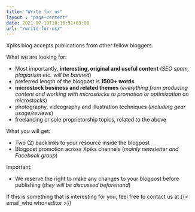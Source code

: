 ```yaml
---
title: "Write for us"
layout : "page-content"
date: 2021-07-19T10:16:51+03:00
url: "/write-for-us/"
---
```


Xpiks blog accepts publications from other fellow bloggers.

What we are looking for:

- Most importantly, **interesting, original and useful content** (_SEO spam, plagiarism etc. will be banned_)
- preferred length of the blogpost is **1500+ words**
- **microstock business and related themes** (_everything from producing content and working with microstocks to promotion or optimization on microstocks_)
- photography, videography and illustration techniques (_including gear usage/reviews_)
- freelancing or sole proprietorship topics, related to the above

What you will get:

- Two (2) backlinks to your resource inside the blogpost
- Blogpost promotion across Xpiks channels (_mainly newsletter and Facebook group_)

Important:

- We reserve the right to make any changes to your blogpost before publishing (_they will be discussed beforehand_)

If this is something that is interesting for you, feel free to contact us at {{< email_who who=editor >}}